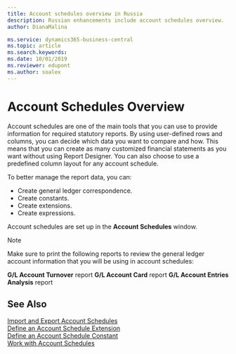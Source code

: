 ```yaml
---
title: Account schedules overview in Russia
description: Russian enhancements include account schedules overview.
author: DianaMalina

ms.service: dynamics365-business-central
ms.topic: article
ms.search.keywords:
ms.date: 10/01/2019
ms.reviewer: edupont
ms.author: soalex
---
```


# Account Schedules Overview

Account schedules are one of the main tools that you can use to provide information for required statutory reports. By using user-defined rows and columns, you can decide which data you want to compare and how. This means that you can create as many customized financial statements as you want without using Report Designer. You can also choose to use a predefined column layout for any account schedule.

To better manage the report data, you can:

- Create general ledger correspondence.
- Create constants.
- Create extensions.
- Create expressions.

Account schedules are set up in the **Account Schedules** window.

> [!NOTE]
> Make sure to print the following reports to review the general ledger account information that you will be using in account schedules:
>
> **G/L Account Turnover** report
> **G/L Account Card** report
> **G/L Account Entries Analysis** report

## See Also
[Import and Export Account Schedules](How-to-Import-and-Export-Account-Schedules.md)  
[Define an Account Schedule Extension](How-to-Define-an-Account-Schedule-Extension.md)  
[Define an Account Schedule Constant](How-to-Define-an-Account-Schedule-Constant.md)  
[Work with Account Schedules](How-to-Work-with-Account-Schedules.md)  
